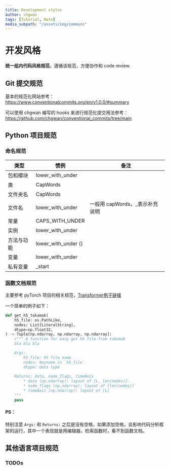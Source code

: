 ```yaml
---
title: Development styles
author: chgwan
tags: [Tutorial, Note]
media_subpath: "/assets/img/commons"
--- 
```

# 开发风格
**统一组内代码风格规范**。遵循该规范，方便协作和 code review.

## Git 提交规范
基本的规范化网站参考：https://www.conventionalcommits.org/en/v1.0.0/#summary

可以使用 chgwan 编写的 hooks 来进行规范化提交用法参考：https://github.com/chgwan/conventional_commits/tree/main

## Python 项目规范
### 命名规范

| 类型       | 惯例                | 备注                           |
| ---------- | ------------------- | ------------------------------ |
| 包和模块   | lower_with_under    |                                |
| 类         | CapWords            |                                |
| 文件夹名   | CapWords            |                                |
| 文件名     | lower_with_under    | 一般用 capWords，_表示补充说明 |
| 常量       | CAPS_WITH_UNDER     |                                |
| 实例       | lower_with_under    |                                |
| 方法与功能 | lower_with_under () |                                |
| 变量       | lower_with_under    |                                |
| 私有变量   | _start              |                                |

### 函数文档规范
主要参考 pyTorch 项目的相关规范，[Transformer例子链接](https://github.com/pytorch/pytorch/blob/v2.6.0/torch/nn/modules/transformer.py#L57)

一个简单的例子如下：
```python
def get_h5_tokamak(
    h5_file: os.PathLike,
    nodes: List[LiteralString],
    dtype=np.float32,
) -> Tuple[np.ndarray, np.ndarray, np.ndarray]:
    r""" A function for easy get h5 file from tokamak
    bla bla bla

    Args:
        h5_file: h5 file name
        nodes: keyname in `h5_file`
        dtype: data type
        
    Returns: data, node_flags, timeAxis
        * data (np.ndarray): layout of [L, len(nodes)]
        * node_flags (np.ndarray): layout of [len(nodes)]
        * timeAxis (np.ndarray): layout of [L]
    """
    pass
```
#### PS：
特别注意 `Args:` 和 `Returns:` 之后是没有空格，如果添加空格，会影响代码分析框架的运行，其中一个表现就是用编辑器，检索函数时，看不到函数文档。

## 其他语言项目规范
### TODOs

